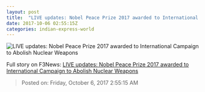 ```yaml
---
layout: post
title:  "LIVE updates: Nobel Peace Prize 2017 awarded to International Campaign to Abolish Nuclear Weapons"
date: 2017-10-06 02:55:15Z
categories: indian-express-world
---
```


![LIVE updates: Nobel Peace Prize 2017 awarded to International Campaign to Abolish Nuclear Weapons](http://images.indianexpress.com/2017/10/nobel-759.jpg?w=759)




Full story on F3News: [LIVE updates: Nobel Peace Prize 2017 awarded to International Campaign to Abolish Nuclear Weapons](http://www.f3nws.com/n/TcjZRH)

> Posted on: Friday, October 6, 2017 2:55:15 AM
